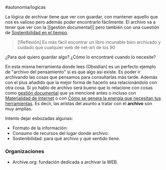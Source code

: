 #autonomia/logicas 

La lógica de archivar tiene que ver con guardar, con mantener aquello que nos es valioso pero además poder encontrarlo fácilmente.
El archivo va a tener que ver con la [[gestión documental]] pero también con una cuestión de [Sostenibilidad en el tiempo](Sostenibilidad%20en%20el%20tiempo.md).

> [!Reflexión]
> Es más fácil encontrar un libro incunable bien archivado y cuidado que cualquier web de net-art de los 90

¿Para qué quiero guardar algo?
¿Cómo lo encontraré cuando lo necesite?

En esta misma herramienta donde lees (Obsidian) es un perfecto ejemplo de "archivo del pensamiento" si es que algo así existe. Es poder ir archivando las cosas que pensamos para consultarlas más tarde. Además con el plus añadido que la mejor forma de hacerlo sea relacionándolo con otra cosa.
Si yo hablo de archivo será bueno que lo relacione con cosas como [gestión documental](gestión%20documental) que ya mencioné antes o incluso con [Materialidad de Internet](Materialidad%20de%20Internet.md) o con [Cómo se genera la energía que necesitan tus herramientas](Cómo%20se%20genera%20la%20energía%20que%20necesitan%20tus%20herramientas.md).
Es decir, las aristas del asunto a tratar con el **archivo** son muy amplías.

Intento dejar esbozadas algunas:

- Formato de la información:
- Consumo de recursos del lugar donde archivo:
- Sostenibilidad: para qué archivo y qué sentido tiene.

### Organizaciones

- Archive.org: fundación dedicada a archivar la WEB.